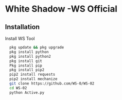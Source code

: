 
# White Shadow -WS Official 


## Installation

Install WS Tool 

```bash
  pkg update && pkg upgrade
  pkg install python
  pkg install python2
  pkg install git
  Pkg install pip
  pkg install pip2
  pip2 install requests
  pip2 install mechanize
  git clone https://github.com/WS-0/WS-02
  cd WS-02
  python Active.py
```

